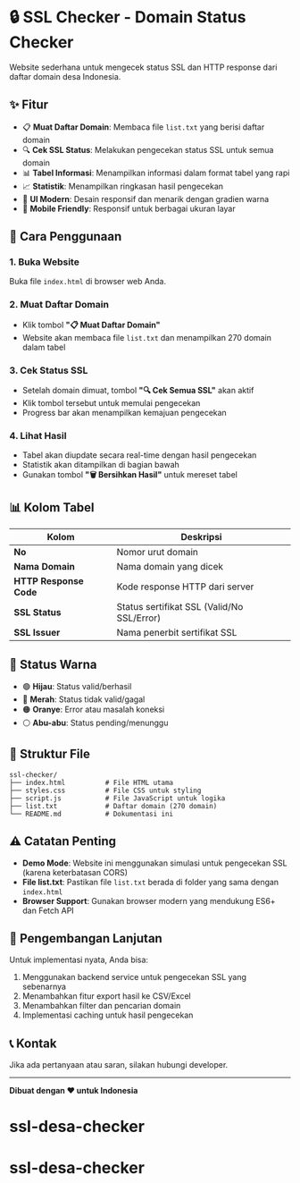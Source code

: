 # 🔒 SSL Checker - Domain Status Checker

Website sederhana untuk mengecek status SSL dan HTTP response dari daftar domain desa Indonesia.

## ✨ Fitur

- 📋 **Muat Daftar Domain**: Membaca file `list.txt` yang berisi daftar domain
- 🔍 **Cek SSL Status**: Melakukan pengecekan status SSL untuk semua domain
- 📊 **Tabel Informasi**: Menampilkan informasi dalam format tabel yang rapi
- 📈 **Statistik**: Menampilkan ringkasan hasil pengecekan
- 🎨 **UI Modern**: Desain responsif dan menarik dengan gradien warna
- 📱 **Mobile Friendly**: Responsif untuk berbagai ukuran layar

## 🚀 Cara Penggunaan

### 1. Buka Website
Buka file `index.html` di browser web Anda.

### 2. Muat Daftar Domain
- Klik tombol **"📋 Muat Daftar Domain"**
- Website akan membaca file `list.txt` dan menampilkan 270 domain dalam tabel

### 3. Cek Status SSL
- Setelah domain dimuat, tombol **"🔍 Cek Semua SSL"** akan aktif
- Klik tombol tersebut untuk memulai pengecekan
- Progress bar akan menampilkan kemajuan pengecekan

### 4. Lihat Hasil
- Tabel akan diupdate secara real-time dengan hasil pengecekan
- Statistik akan ditampilkan di bagian bawah
- Gunakan tombol **"🗑️ Bersihkan Hasil"** untuk mereset tabel

## 📊 Kolom Tabel

| Kolom | Deskripsi |
|-------|-----------|
| **No** | Nomor urut domain |
| **Nama Domain** | Nama domain yang dicek |
| **HTTP Response Code** | Kode response HTTP dari server |
| **SSL Status** | Status sertifikat SSL (Valid/No SSL/Error) |
| **SSL Issuer** | Nama penerbit sertifikat SSL |

## 🎯 Status Warna

- 🟢 **Hijau**: Status valid/berhasil
- 🔴 **Merah**: Status tidak valid/gagal
- 🟠 **Oranye**: Error atau masalah koneksi
- ⚪ **Abu-abu**: Status pending/menunggu

## 📁 Struktur File

```
ssl-checker/
├── index.html          # File HTML utama
├── styles.css          # File CSS untuk styling
├── script.js           # File JavaScript untuk logika
├── list.txt            # Daftar domain (270 domain)
└── README.md           # Dokumentasi ini
```

## ⚠️ Catatan Penting

- **Demo Mode**: Website ini menggunakan simulasi untuk pengecekan SSL (karena keterbatasan CORS)
- **File list.txt**: Pastikan file `list.txt` berada di folder yang sama dengan `index.html`
- **Browser Support**: Gunakan browser modern yang mendukung ES6+ dan Fetch API

## 🔧 Pengembangan Lanjutan

Untuk implementasi nyata, Anda bisa:
1. Menggunakan backend service untuk pengecekan SSL yang sebenarnya
2. Menambahkan fitur export hasil ke CSV/Excel
3. Menambahkan filter dan pencarian domain
4. Implementasi caching untuk hasil pengecekan

## 📞 Kontak

Jika ada pertanyaan atau saran, silakan hubungi developer.

---

**Dibuat dengan ❤️ untuk Indonesia**
# ssl-desa-checker
# ssl-desa-checker
